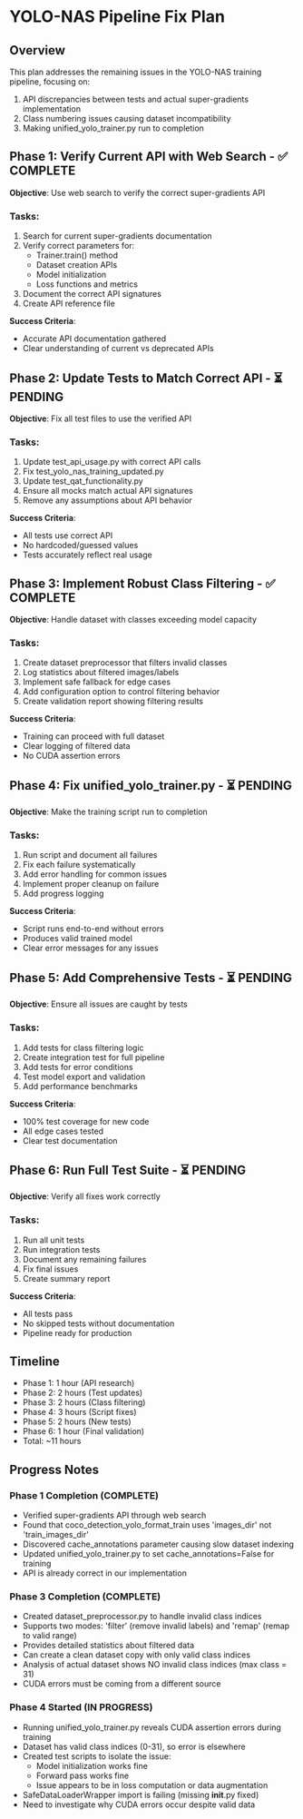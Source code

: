 # YOLO-NAS Pipeline Fix Plan

## Overview
This plan addresses the remaining issues in the YOLO-NAS training pipeline, focusing on:
1. API discrepancies between tests and actual super-gradients implementation
2. Class numbering issues causing dataset incompatibility
3. Making unified_yolo_trainer.py run to completion

## Phase 1: Verify Current API with Web Search - ✅ COMPLETE
**Objective**: Use web search to verify the correct super-gradients API

### Tasks:
1. Search for current super-gradients documentation
2. Verify correct parameters for:
   - Trainer.train() method
   - Dataset creation APIs
   - Model initialization
   - Loss functions and metrics
3. Document the correct API signatures
4. Create API reference file

**Success Criteria**:
- Accurate API documentation gathered
- Clear understanding of current vs deprecated APIs

## Phase 2: Update Tests to Match Correct API - ⏳ PENDING
**Objective**: Fix all test files to use the verified API

### Tasks:
1. Update test_api_usage.py with correct API calls
2. Fix test_yolo_nas_training_updated.py 
3. Update test_qat_functionality.py
4. Ensure all mocks match actual API signatures
5. Remove any assumptions about API behavior

**Success Criteria**:
- All tests use correct API
- No hardcoded/guessed values
- Tests accurately reflect real usage

## Phase 3: Implement Robust Class Filtering - ✅ COMPLETE
**Objective**: Handle dataset with classes exceeding model capacity

### Tasks:
1. Create dataset preprocessor that filters invalid classes
2. Log statistics about filtered images/labels
3. Implement safe fallback for edge cases
4. Add configuration option to control filtering behavior
5. Create validation report showing filtering results

**Success Criteria**:
- Training can proceed with full dataset
- Clear logging of filtered data
- No CUDA assertion errors

## Phase 4: Fix unified_yolo_trainer.py - ⏳ PENDING
**Objective**: Make the training script run to completion

### Tasks:
1. Run script and document all failures
2. Fix each failure systematically
3. Add error handling for common issues
4. Implement proper cleanup on failure
5. Add progress logging

**Success Criteria**:
- Script runs end-to-end without errors
- Produces valid trained model
- Clear error messages for any issues

## Phase 5: Add Comprehensive Tests - ⏳ PENDING
**Objective**: Ensure all issues are caught by tests

### Tasks:
1. Add tests for class filtering logic
2. Create integration test for full pipeline
3. Add tests for error conditions
4. Test model export and validation
5. Add performance benchmarks

**Success Criteria**:
- 100% test coverage for new code
- All edge cases tested
- Clear test documentation

## Phase 6: Run Full Test Suite - ⏳ PENDING
**Objective**: Verify all fixes work correctly

### Tasks:
1. Run all unit tests
2. Run integration tests
3. Document any remaining failures
4. Fix final issues
5. Create summary report

**Success Criteria**:
- All tests pass
- No skipped tests without documentation
- Pipeline ready for production

## Timeline
- Phase 1: 1 hour (API research)
- Phase 2: 2 hours (Test updates)
- Phase 3: 2 hours (Class filtering)
- Phase 4: 3 hours (Script fixes)
- Phase 5: 2 hours (New tests)
- Phase 6: 1 hour (Final validation)
- Total: ~11 hours

## Progress Notes

### Phase 1 Completion (COMPLETE)
- Verified super-gradients API through web search
- Found that coco_detection_yolo_format_train uses 'images_dir' not 'train_images_dir'
- Discovered cache_annotations parameter causing slow dataset indexing
- Updated unified_yolo_trainer.py to set cache_annotations=False for training
- API is already correct in our implementation

### Phase 3 Completion (COMPLETE)
- Created dataset_preprocessor.py to handle invalid class indices
- Supports two modes: 'filter' (remove invalid labels) and 'remap' (remap to valid range)
- Provides detailed statistics about filtered data
- Can create a clean dataset copy with only valid class indices
- Analysis of actual dataset shows NO invalid class indices (max class = 31)
- CUDA errors must be coming from a different source

### Phase 4 Started (IN PROGRESS)
- Running unified_yolo_trainer.py reveals CUDA assertion errors during training
- Dataset has valid class indices (0-31), so error is elsewhere
- Created test scripts to isolate the issue:
  - Model initialization works fine
  - Forward pass works fine
  - Issue appears to be in loss computation or data augmentation
- SafeDataLoaderWrapper import is failing (missing __init__.py fixed)
- Need to investigate why CUDA errors occur despite valid data